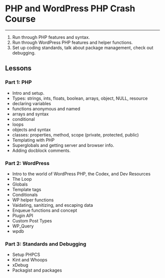 # PHP and WordPress PHP Crash Course
---

1. Run through PHP features and syntax.
2. Run through WordPress PHP features and helper functions.
3. Set up coding standards, talk about package management, check out debugging.


## Lessons
### Part 1: PHP

- Intro and setup.
- Types: strings, ints, floats, boolean, arrays, object, NULL, resource
- declaring variables
- functions anonymous and named
- arrays and syntax
- conditional
- loops
- objects and syntax
- classes: properties, method, scope (private, protected, public)
- Templating with PHP
- Superglobals and getting server and browser info.
- Adding docblock comments.


### Part 2: WordPress
- Intro to the world of WordPress PHP, the Codex, and Dev Resources
- The Loop
- Globals
- Template tags
- Conditionals
- WP helper functions
- Vaidating, sanitizing, and escaping data
- Enqueue functions and concept
- Plugin API
- Custom Post Types
- WP_Query
- wpdb


### Part 3: Standards and Debugging
- Setup PHPCS
- Kint and Whoops
- xDebug
- Packagist and packages